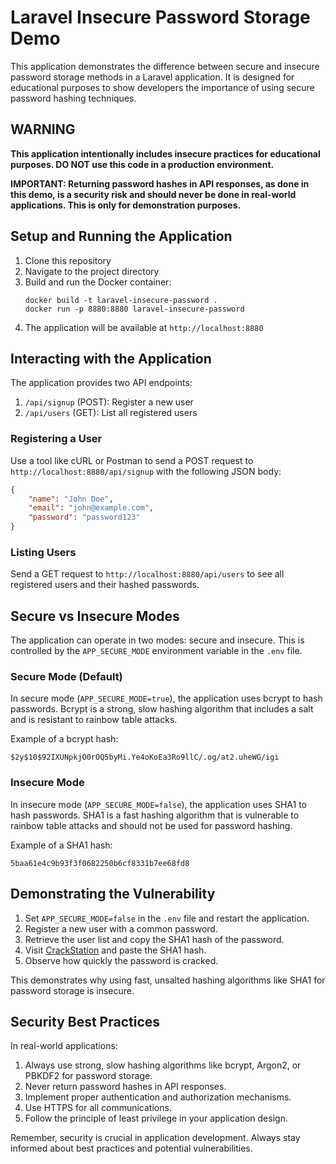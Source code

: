 # Laravel Insecure Password Storage Demo

This application demonstrates the difference between secure and insecure password storage methods in a Laravel application. It is designed for educational purposes to show developers the importance of using secure password hashing techniques.

## WARNING

**This application intentionally includes insecure practices for educational purposes. DO NOT use this code in a production environment.**

**IMPORTANT: Returning password hashes in API responses, as done in this demo, is a security risk and should never be done in real-world applications. This is only for demonstration purposes.**

## Setup and Running the Application

1. Clone this repository
2. Navigate to the project directory
3. Build and run the Docker container:
   ```
   docker build -t laravel-insecure-password .
   docker run -p 8880:8880 laravel-insecure-password
   ```
4. The application will be available at `http://localhost:8880`

## Interacting with the Application

The application provides two API endpoints:

1. `/api/signup` (POST): Register a new user
2. `/api/users` (GET): List all registered users

### Registering a User

Use a tool like cURL or Postman to send a POST request to `http://localhost:8880/api/signup` with the following JSON body:

```json
{
    "name": "John Doe",
    "email": "john@example.com",
    "password": "password123"
}
```

### Listing Users

Send a GET request to `http://localhost:8880/api/users` to see all registered users and their hashed passwords.

## Secure vs Insecure Modes

The application can operate in two modes: secure and insecure. This is controlled by the `APP_SECURE_MODE` environment variable in the `.env` file.

### Secure Mode (Default)

In secure mode (`APP_SECURE_MODE=true`), the application uses bcrypt to hash passwords. Bcrypt is a strong, slow hashing algorithm that includes a salt and is resistant to rainbow table attacks.

Example of a bcrypt hash:
```
$2y$10$92IXUNpkjO0rOQ5byMi.Ye4oKoEa3Ro9llC/.og/at2.uheWG/igi
```

### Insecure Mode

In insecure mode (`APP_SECURE_MODE=false`), the application uses SHA1 to hash passwords. SHA1 is a fast hashing algorithm that is vulnerable to rainbow table attacks and should not be used for password hashing.

Example of a SHA1 hash:
```
5baa61e4c9b93f3f0682250b6cf8331b7ee68fd8
```

## Demonstrating the Vulnerability

1. Set `APP_SECURE_MODE=false` in the `.env` file and restart the application.
2. Register a new user with a common password.
3. Retrieve the user list and copy the SHA1 hash of the password.
4. Visit [CrackStation](https://crackstation.net/) and paste the SHA1 hash.
5. Observe how quickly the password is cracked.

This demonstrates why using fast, unsalted hashing algorithms like SHA1 for password storage is insecure.

## Security Best Practices

In real-world applications:
1. Always use strong, slow hashing algorithms like bcrypt, Argon2, or PBKDF2 for password storage.
2. Never return password hashes in API responses.
3. Implement proper authentication and authorization mechanisms.
4. Use HTTPS for all communications.
5. Follow the principle of least privilege in your application design.

Remember, security is crucial in application development. Always stay informed about best practices and potential vulnerabilities.
